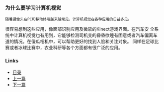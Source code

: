 ### 为什么要学习计算机视觉

	随着摄像头在PC和移动终端越来越常见，计算机视觉在各种应用的日益多见。
很容易想到这些应用，像面部识别应用及微软的Kinect游戏界面。在汽车安
全系统中计算机视觉也有用到，它能够检测司机变的昏昏欲睡有困意或者汽车偏离车
道的情况。在傻瓜相机中，可以帮助更好的找到人脸和关注对象。
	同样在足球比赛或者冰球比赛中，农业科研等各个方面都有很广泛的应用。

### Links
 * [目录](Table%20of%20Comtents.md)
 * [上一篇](01.0.md)
 * [下一篇](01.2.md)